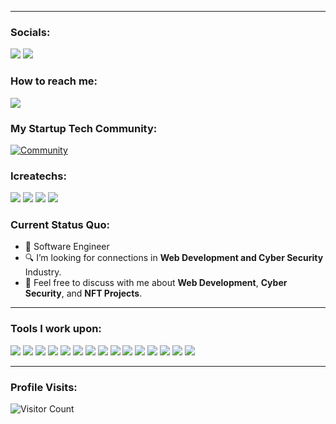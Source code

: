 ------------------------------------------- 
### Socials: 
<a href="https://www.linkedin.com/in/carlcastanas/"><img src="https://img.shields.io/badge/carlcastanas-%230077B5.svg?&style=for-the-badge&logo=linkedin&logoColor=white"></a> 
<a href="https://web.facebook.com/RandolphDR"><img src="https://img.shields.io/badge/randolph-1877F2?style=for-the-badge&logo=facebook&logoColor=white"></a>
<br>
### How to reach me: 
<a href="mailto: cacastanas@gmail.com">
<img src="https://img.shields.io/badge/-cacastanas%40gmail.com-7B83EB?&style=for-the-badge&logo=Microsoft-outlook&logoColor=white" ></a>

### My Startup Tech Community:

[![Community](https://discordapp.com/api/guilds/890526319790669895/widget.png?style=banner2)](https://discord.gg/ZYfWTSusXG) 

### Icreatechs:
<a href="https://www.linkedin.com/in/carlcastanas/"><img src="https://img.shields.io/badge/LinkedIn-%230077B5.svg?&style=for-the-badge&logo=linkedin&logoColor=white"></a> <a href="https://www.facebook.com/carlcastanas/"><img src="https://img.shields.io/badge/Facebook-1877F2?style=for-the-badge&logo=facebook&logoColor=white"></a> <a href="https://instagram.com/carlcastanas"><img src="https://img.shields.io/badge/Instagram-%23E4405F.svg?&style=for-the-badge&logo=instagram&logoColor=white"></a> <a href="https://m.youtube.com/carlcastanas"><img src="https://img.shields.io/badge/YouTube-FF0000?style=for-the-badge&logo=youtube&logoColor=white"></a> 

### Current Status Quo:

- 💼 Software Engineer
- 🔍 I’m looking for connections in <strong>Web Development and Cyber Security</strong> Industry.
- 💬 Feel free to discuss with me about <strong>Web Development</strong>, <strong>Cyber Security</strong>, and <strong>NFT Projects</strong>.

------------------------------------------- 

### Tools I work upon:

<img src="https://img.shields.io/badge/html5-%23E34F26.svg?style=for-the-badge&logo=html5&logoColor=white">   <img src="https://img.shields.io/badge/css3%20-%2314354C.svg?&style=for-the-badge&logo=css3&logoColor=white">   <img src="https://img.shields.io/badge/javascript%20-%23323330.svg?&style=for-the-badge&logo=javascript&logoColor=%23F7DF1E">  <img src="https://img.shields.io/badge/react-%2320232a.svg?style=for-the-badge&logo=react&logoColor=%2361DAFB">  <img src="https://img.shields.io/badge/Babel-F9DC3e?style=for-the-badge&logo=babel&logoColor=black"> <img src="https://img.shields.io/badge/node.js%20-%23008CC1.svg?&style=for-the-badge&logo=node.js&logoColor=white"> <img src="https://img.shields.io/badge/mongodb%20-%2347A248svg?&style=for-the-badge&logo=mongodb&logoColor=white"> <img src="https://img.shields.io/badge/git%20-%23F05032.svg?&style=for-the-badge&logo=git&logoColor=white"/> <img src="http://img.shields.io/badge/-VS%20Code-000000?style=for-the-badge&logo=Visual-studio-code&logoColor=blue">  <img src="https://img.shields.io/badge/Canva-%2300C4CC.svg?style=for-the-badge&logo=Canva&logoColor=white"> <img src="https://img.shields.io/badge/figma-%23F24E1E.svg?style=for-the-badge&logo=figma&logoColor=white"> <img src="https://img.shields.io/badge/Eclipse-FE7A16.svg?style=for-the-badge&logo=Eclipse&logoColor=white"> <img src="https://img.shields.io/badge/Swift-FA7343?style=for-the-badge&logo=swift&logoColor=white"> <img src="https://img.shields.io/badge/TypeScript-007ACC?style=for-the-badge&logo=typescript&logoColor=white"> <img src="https://img.shields.io/badge/Flutter-02569B?style=for-the-badge&logo=flutter&logoColor=white">


[//]: <> (Credits: carlcastanas)
[//]: <> (Credits: Last edited on: 01/12/23)


------------------------------------------- 

### Profile Visits:
![Visitor Count](https://profile-counter.glitch.me/{carlcastanas}/count.svg)
